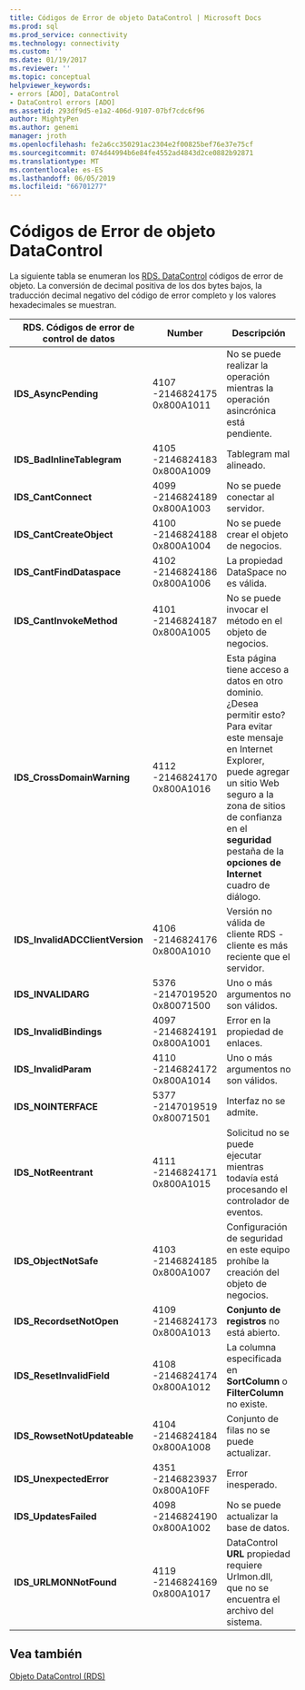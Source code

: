 ```yaml
---
title: Códigos de Error de objeto DataControl | Microsoft Docs
ms.prod: sql
ms.prod_service: connectivity
ms.technology: connectivity
ms.custom: ''
ms.date: 01/19/2017
ms.reviewer: ''
ms.topic: conceptual
helpviewer_keywords:
- errors [ADO], DataControl
- DataControl errors [ADO]
ms.assetid: 293df9d5-e1a2-406d-9107-07bf7cdc6f96
author: MightyPen
ms.author: genemi
manager: jroth
ms.openlocfilehash: fe2a6cc350291ac2304e2f00825bef76e37e75cf
ms.sourcegitcommit: 074d44994b6e84fe4552ad4843d2ce0882b92871
ms.translationtype: MT
ms.contentlocale: es-ES
ms.lasthandoff: 06/05/2019
ms.locfileid: "66701277"
---
```

# <a name="datacontrol-object-error-codes"></a>Códigos de Error de objeto DataControl
La siguiente tabla se enumeran los [RDS. DataControl](../../../ado/reference/rds-api/datacontrol-object-rds.md) códigos de error de objeto. La conversión de decimal positiva de los dos bytes bajos, la traducción decimal negativo del código de error completo y los valores hexadecimales se muestran.

|RDS. Códigos de error de control de datos|Number|Descripción|
|---------------------------------|------------|-----------------|
|**IDS_AsyncPending**|4107 -2146824175 0x800A1011|No se puede realizar la operación mientras la operación asincrónica está pendiente.|
|**IDS_BadInlineTablegram**|4105 -2146824183 0x800A1009|Tablegram mal alineado.|
|**IDS_CantConnect**|4099 -2146824189 0x800A1003|No se puede conectar al servidor.|
|**IDS_CantCreateObject**|4100 -2146824188 0x800A1004|No se puede crear el objeto de negocios.|
|**IDS_CantFindDataspace**|4102 -2146824186 0x800A1006|La propiedad DataSpace no es válida.|
|**IDS_CantInvokeMethod**|4101 -2146824187 0x800A1005|No se puede invocar el método en el objeto de negocios.|
|**IDS_CrossDomainWarning**|4112 -2146824170 0x800A1016|Esta página tiene acceso a datos en otro dominio. ¿Desea permitir esto? Para evitar este mensaje en Internet Explorer, puede agregar un sitio Web seguro a la zona de sitios de confianza en el **seguridad** pestaña de la **opciones de Internet** cuadro de diálogo.|
|**IDS_InvalidADCClientVersion**|4106 -2146824176 0x800A1010|Versión no válida de cliente RDS - cliente es más reciente que el servidor.|
|**IDS_INVALIDARG**|5376 -2147019520 0x80071500|Uno o más argumentos no son válidos.|
|**IDS_InvalidBindings**|4097 -2146824191 0x800A1001|Error en la propiedad de enlaces.|
|**IDS_InvalidParam**|4110 -2146824172 0x800A1014|Uno o más argumentos no son válidos.|
|**IDS_NOINTERFACE**|5377 -2147019519 0x80071501|Interfaz no se admite.|
|**IDS_NotReentrant**|4111 -2146824171 0x800A1015|Solicitud no se puede ejecutar mientras todavía está procesando el controlador de eventos.|
|**IDS_ObjectNotSafe**|4103 -2146824185 0x800A1007|Configuración de seguridad en este equipo prohíbe la creación del objeto de negocios.|
|**IDS_RecordsetNotOpen**|4109 -2146824173 0x800A1013|**Conjunto de registros** no está abierto.|
|**IDS_ResetInvalidField**|4108 -2146824174 0x800A1012|La columna especificada en **SortColumn** o **FilterColumn** no existe.|
|**IDS_RowsetNotUpdateable**|4104 -2146824184 0x800A1008|Conjunto de filas no se puede actualizar.|
|**IDS_UnexpectedError**|4351 -2146823937 0x800A10FF|Error inesperado.|
|**IDS_UpdatesFailed**|4098 -2146824190 0x800A1002|No se puede actualizar la base de datos.|
|**IDS_URLMONNotFound**|4119 -2146824169 0x800A1017|DataControl **URL** propiedad requiere Urlmon.dll, que no se encuentra el archivo del sistema.|

## <a name="see-also"></a>Vea también
 [Objeto DataControl (RDS)](../../../ado/reference/rds-api/datacontrol-object-rds.md)
